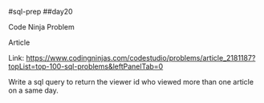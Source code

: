#sql-prep
##day20

Code Ninja Problem

Article

Link:
https://www.codingninjas.com/codestudio/problems/article_2181187?topList=top-100-sql-problems&leftPanelTab=0

Write a sql query to return the viewer id who viewed more than one article on a same day.